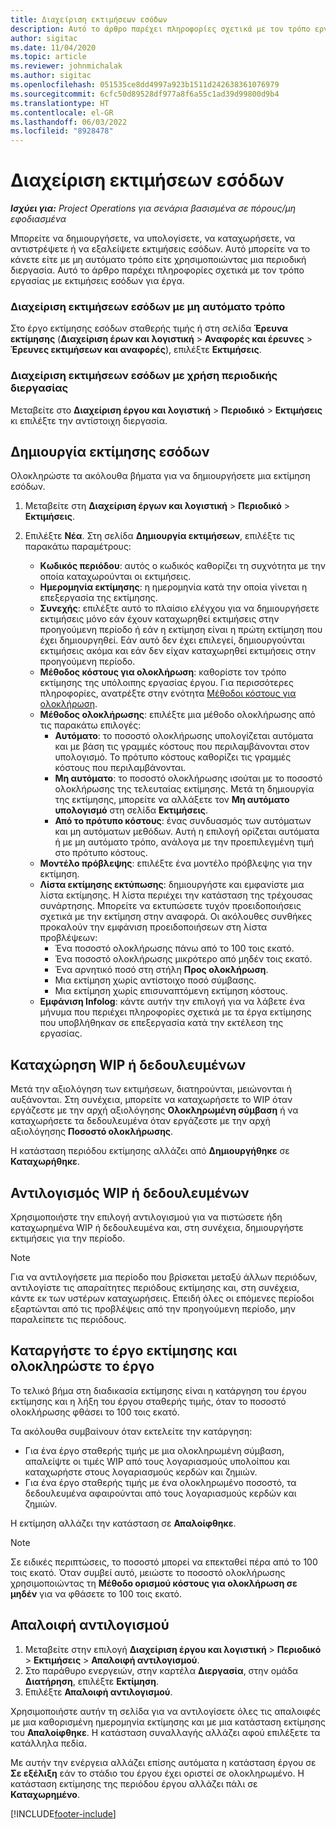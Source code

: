 ```yaml
---
title: Διαχείριση εκτιμήσεων εσόδων
description: Αυτό το άρθρο παρέχει πληροφορίες σχετικά με τον τρόπο εργασίας με εκτιμήσεις εσόδων για έργα.
author: sigitac
ms.date: 11/04/2020
ms.topic: article
ms.reviewer: johnmichalak
ms.author: sigitac
ms.openlocfilehash: 051535ce8dd4997a923b1511d242638361076979
ms.sourcegitcommit: 6cfc50d89528df977a8f6a55c1ad39d99800d9b4
ms.translationtype: HT
ms.contentlocale: el-GR
ms.lasthandoff: 06/03/2022
ms.locfileid: "8928478"
---
```

# <a name="manage-revenue-estimates"></a>Διαχείριση εκτιμήσεων εσόδων

_**Ισχύει για:** Project Operations για σενάρια βασισμένα σε πόρους/μη εφοδιασμένα_

Μπορείτε να δημιουργήσετε, να υπολογίσετε, να καταχωρήσετε, να αντιστρέψετε ή να εξαλείψετε εκτιμήσεις εσόδων. Αυτό μπορείτε να το κάνετε είτε με μη αυτόματο τρόπο είτε χρησιμοποιώντας μια περιοδική διεργασία. Αυτό το άρθρο παρέχει πληροφορίες σχετικά με τον τρόπο εργασίας με εκτιμήσεις εσόδων για έργα.

### <a name="manage-revenue-estimates-manually"></a>Διαχείριση εκτιμήσεων εσόδων με μη αυτόματο τρόπο

Στο έργο εκτίμησης εσόδων σταθερής τιμής ή στη σελίδα **Έρευνα εκτίμησης** (**Διαχείριση έρων και λογιστική** > **Αναφορές και έρευνες** > **Έρευνες εκτιμήσεων και αναφορές**), επιλέξτε **Εκτιμήσεις**.

### <a name="manage-revenue-estimates-using-a-periodic-process"></a>Διαχείριση εκτιμήσεων εσόδων με χρήση περιοδικής διεργασίας

Μεταβείτε στο **Διαχείριση έργου και λογιστική** > **Περιοδικό** > **Εκτιμήσεις** κι επιλέξτε την αντίστοιχη διεργασία.

## <a name="create-a-revenue-estimate"></a>Δημιουργία εκτίμησης εσόδων

Ολοκληρώστε τα ακόλουθα βήματα για να δημιουργήσετε μια εκτίμηση εσόδων. 

1. Μεταβείτε στη **Διαχείριση έργων και λογιστική** > **Περιοδικό** > **Εκτιμήσεις**.
2. Επιλέξτε **Νέα**. Στη σελίδα **Δημιουργία εκτιμήσεων**, επιλέξτε τις παρακάτω παραμέτρους:

   - **Κωδικός περιόδου**: αυτός ο κωδικός καθορίζει τη συχνότητα με την οποία καταχωρούνται οι εκτιμήσεις.
   - **Ημερομηνία εκτίμησης**: η ημερομηνία κατά την οποία γίνεται η επεξεργασία της εκτίμησης.
   - **Συνεχής**: επιλέξτε αυτό το πλαίσιο ελέγχου για να δημιουργήσετε εκτιμήσεις μόνο εάν έχουν καταχωρηθεί εκτιμήσεις στην προηγούμενη περίοδο ή εάν η εκτίμηση είναι η πρώτη εκτίμηση που έχει δημιουργηθεί. Εάν αυτό δεν έχει επιλεγεί, δημιουργούνται εκτιμήσεις ακόμα και εάν δεν είχαν καταχωρηθεί εκτιμήσεις στην προηγούμενη περίοδο.
   - **Μέθοδος κόστους για ολοκλήρωση**: καθορίστε τον τρόπο εκτίμησης της υπόλοιπης εργασίας έργου. Για περισσότερες πληροφορίες, ανατρέξτε στην ενότητα [Μέθοδοι κόστους για ολοκλήρωση](cost-complete-methods.md).
   - **Μέθοδος ολοκλήρωσης**: επιλέξτε μια μέθοδο ολοκλήρωσης από τις παρακάτω επιλογές:
     - **Αυτόματο**: το ποσοστό ολοκλήρωσης υπολογίζεται αυτόματα και με βάση τις γραμμές κόστους που περιλαμβάνονται στον υπολογισμό. Το πρότυπο κόστους καθορίζει τις γραμμές κόστους που περιλαμβάνονται.
     - **Μη αυτόματο**: το ποσοστό ολοκλήρωσης ισούται με το ποσοστό ολοκλήρωσης της τελευταίας εκτίμησης. Μετά τη δημιουργία της εκτίμησης, μπορείτε να αλλάξετε τον **Μη αυτόματο υπολογισμό** στη σελίδα **Εκτιμήσεις**.
     - **Από το πρότυπο κόστους**: ένας συνδυασμός των αυτόματων και μη αυτόματων μεθόδων. Αυτή η επιλογή ορίζεται αυτόματα ή με μη αυτόματο τρόπο, ανάλογα με την προεπιλεγμένη τιμή στο πρότυπο κόστους.
   - **Μοντέλο πρόβλεψης**: επιλέξτε ένα μοντέλο πρόβλεψης για την εκτίμηση.
   - **Λίστα εκτίμησης εκτύπωσης**: δημιουργήστε και εμφανίστε μια λίστα εκτίμησης. Η λίστα περιέχει την κατάσταση της τρέχουσας συνάρτησης. Μπορείτε να εκτυπώσετε τυχόν προειδοποιήσεις σχετικά με την εκτίμηση στην αναφορά. Οι ακόλουθες συνθήκες προκαλούν την εμφάνιση προειδοποιήσεων στη λίστα προβλέψεων:
     - Ένα ποσοστό ολοκλήρωσης πάνω από το 100 τοις εκατό.
     - Ένα ποσοστό ολοκλήρωσης μικρότερο από μηδέν τοις εκατό.
     - Ένα αρνητικό ποσό στη στήλη **Προς ολοκλήρωση**.
     - Μια εκτίμηση χωρίς αντίστοιχο ποσό σύμβασης.
     - Μια εκτίμηση χωρίς επισυναπτόμενη εκτίμηση κόστους.
   - **Εμφάνιση Infolog**: κάντε αυτήν την επιλογή για να λάβετε ένα μήνυμα που περιέχει πληροφορίες σχετικά με τα έργα εκτίμησης που υποβλήθηκαν σε επεξεργασία κατά την εκτέλεση της εργασίας.


## <a name="post-wip-or-accruals"></a>Καταχώρηση WIP ή δεδουλευμένων

Μετά την αξιολόγηση των εκτιμήσεων, διατηρούνται, μειώνονται ή αυξάνονται. Στη συνέχεια, μπορείτε να καταχωρήσετε το WIP όταν εργάζεστε με την αρχή αξιολόγησης **Ολοκληρωμένη σύμβαση** ή να καταχωρήσετε τα δεδουλευμένα όταν εργάζεστε με την αρχή αξιολόγησης **Ποσοστό ολοκλήρωσης**.
  
Η κατάσταση περιόδου εκτίμησης αλλάζει από **Δημιουργήθηκε** σε **Καταχωρήθηκε**.

## <a name="reverse-wip-or-accruals"></a>Αντιλογισμός WIP ή δεδουλευμένων

Χρησιμοποιήστε την επιλογή αντιλογισμού για να πιστώσετε ήδη καταχωρημένα WIP ή δεδουλευμένα και, στη συνέχεια, δημιουργήστε εκτιμήσεις για την περίοδο.

> [!NOTE]
> Για να αντιλογήσετε μια περίοδο που βρίσκεται μεταξύ άλλων περιόδων, αντιλογίστε τις απαραίτητες περιόδους εκτίμησης και, στη συνέχεια, κάντε εκ των υστέρων καταχωρήσεις. Επειδή όλες οι επόμενες περίοδοι εξαρτώνται από τις προβλέψεις από την προηγούμενη περίοδο, μην παραλείπετε τις περιόδους.

## <a name="eliminate-the-estimate-project-and-finish-the-project"></a>Καταργήστε το έργο εκτίμησης και ολοκληρώστε το έργο

Το τελικό βήμα στη διαδικασία εκτίμησης είναι η κατάργηση του έργου εκτίμησης και η λήξη του έργου σταθερής τιμής, όταν το ποσοστό ολοκλήρωσης φθάσει το 100 τοις εκατό.

Τα ακόλουθα συμβαίνουν όταν εκτελείτε την κατάργηση:

- Για ένα έργο σταθερής τιμής με μια ολοκληρωμένη σύμβαση, απαλείψτε οι τιμές WIP από τους λογαριασμούς υπολοίπου και καταχωρήστε στους λογαριασμούς κερδών και ζημιών.
- Για ένα έργο σταθερής τιμής με ένα ολοκληρωμένο ποσοστό, τα δεδουλευμένα αφαιρούνται από τους λογαριασμούς κερδών και ζημιών.

Η εκτίμηση αλλάζει την κατάσταση σε **Απαλοίφθηκε**.

> [!NOTE]
> Σε ειδικές περιπτώσεις, το ποσοστό μπορεί να επεκταθεί πέρα από το 100 τοις εκατό. Όταν συμβεί αυτό, μειώστε το ποσοστό ολοκλήρωσης χρησιμοποιώντας τη **Μέθοδο ορισμού κόστους για ολοκλήρωση σε μηδέν** για να φθάσετε το 100 τοις εκατό.

## <a name="reverse-elimination"></a>Απαλοιφή αντιλογισμού

1. Μεταβείτε στην επιλογή **Διαχείριση έργου και λογιστική** > **Περιοδικό** > **Εκτιμήσεις** > **Απαλοιφή αντιλογισμού**. 
2. Στο παράθυρο ενεργειών, στην καρτέλα **Διεργασία**, στην ομάδα **Διατήρηση**, επιλέξτε **Εκτίμηση**. 
3. Επιλέξτε **Απαλοιφή αντιλογισμού**.

Χρησιμοποιήστε αυτήν τη σελίδα για να αντιλογίσετε όλες τις απαλοιφές με μια καθορισμένη ημερομηνία εκτίμησης και με μια κατάσταση εκτίμησης του **Απαλοίφθηκε**. Η κατάσταση συναλλαγής αλλάζει αφού επιλέξετε τα κατάλληλα πεδία.

Με αυτήν την ενέργεια αλλάζει επίσης αυτόματα η κατάσταση έργου σε **Σε εξέλιξη** εάν το στάδιο του έργου έχει οριστεί σε ολοκληρωμένο. Η κατάσταση εκτίμησης της περιόδου έργου αλλάζει πάλι σε **Καταχωρημένο**.


[!INCLUDE[footer-include](../includes/footer-banner.md)]